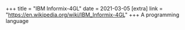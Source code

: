 +++
title = "IBM Informix-4GL"
date = 2021-03-05
[extra]
link = "https://en.wikipedia.org/wiki/IBM_Informix-4GL"
+++
A programming language

